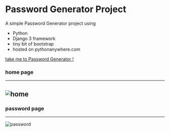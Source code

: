 # Password Generator Project
A simple Password Generator project using 
+ Python
+ Django 3 framework
+ tiny bit of bootstrap
+ hosted on pythonanywhere.com

[take me to Password Generator !](http://project1byptyadana.pythonanywhere.com/)

### home page
---
![home](https://raw.githubusercontent.com/ptyadana/django3-password-generator-project/master/home.png)
----
### password page
---
![password](https://raw.githubusercontent.com/ptyadana/django3-password-generator-project/master/generated-password.png)